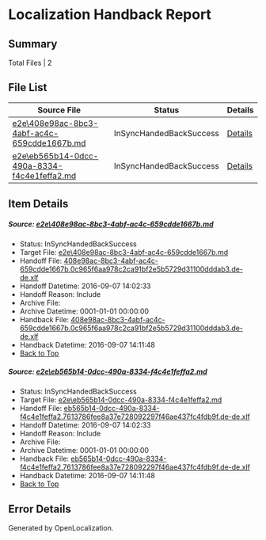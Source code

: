 # <a name='report-top'></a> Localization Handback Report

## Summary
 Total Files | 2

## File List
 Source File | Status | Details 
 ----------- | ------ | ------- 
 [e2e\408e98ac-8bc3-4abf-ac4c-659cdde1667b.md](https://github.com/OpenLocalizationTestOrg/ol-test0/blob/28323aa16768dd1118bfca9af23481460744c64a/e2e/408e98ac-8bc3-4abf-ac4c-659cdde1667b.md) | InSyncHandedBackSuccess | [Details](#34dbdd6d8d7dda5dbdafac81e006583c2a97c2391)
 [e2e\eb565b14-0dcc-490a-8334-f4c4e1feffa2.md](https://github.com/OpenLocalizationTestOrg/ol-test0/blob/28323aa16768dd1118bfca9af23481460744c64a/e2e/eb565b14-0dcc-490a-8334-f4c4e1feffa2.md) | InSyncHandedBackSuccess | [Details](#cc866db822076216d7089e1afc0ace962897789d2)

## Item Details
##### <a name='34dbdd6d8d7dda5dbdafac81e006583c2a97c2391'></a> Source: [e2e\408e98ac-8bc3-4abf-ac4c-659cdde1667b.md](https://github.com/OpenLocalizationTestOrg/ol-test0/blob/28323aa16768dd1118bfca9af23481460744c64a/e2e/408e98ac-8bc3-4abf-ac4c-659cdde1667b.md)
* Status: InSyncHandedBackSuccess
* Target File: [e2e\408e98ac-8bc3-4abf-ac4c-659cdde1667b.md](https://github.com/OpenLocalizationTestOrg/ol-test0-dede/blob/1ebc92c51061dc1e7e54425212f624def129da7e/e2e/408e98ac-8bc3-4abf-ac4c-659cdde1667b.md)
* Handoff File: [408e98ac-8bc3-4abf-ac4c-659cdde1667b.0c965f6aa978c2ca91bf2e5b5729d31100dddab3.de-de.xlf](https://github.com/OpenLocalizationTestOrg/ol-test0-handoff/blob/94f158cc4d663d9f5d958d9d1a7cc57dcc0d5755/ol-handoff/OpenLocalizationTestOrg/ol-test0-dede/yuwzho/ht/408e98ac-8bc3-4abf-ac4c-659cdde1667b.0c965f6aa978c2ca91bf2e5b5729d31100dddab3.de-de.xlf)
* Handoff Datetime: 2016-09-07 14:02:33
* Handoff Reason: Include
* Archive File: 
* Archive Datetime: 0001-01-01 00:00:00
* Handback File: [408e98ac-8bc3-4abf-ac4c-659cdde1667b.0c965f6aa978c2ca91bf2e5b5729d31100dddab3.de-de.xlf](https://github.com/OpenLocalizationTestOrg/ol-test0-handback/blob/7d5bb9e52687bcc67ed64876e662b83a07976e95/ol-handback/OpenLocalizationTestOrg/ol-test0-dede/yuwzho/ht/408e98ac-8bc3-4abf-ac4c-659cdde1667b.0c965f6aa978c2ca91bf2e5b5729d31100dddab3.de-de.xlf)
* Handback Datetime: 2016-09-07 14:11:48
* [Back to Top](#report-top)

##### <a name='cc866db822076216d7089e1afc0ace962897789d2'></a> Source: [e2e\eb565b14-0dcc-490a-8334-f4c4e1feffa2.md](https://github.com/OpenLocalizationTestOrg/ol-test0/blob/28323aa16768dd1118bfca9af23481460744c64a/e2e/eb565b14-0dcc-490a-8334-f4c4e1feffa2.md)
* Status: InSyncHandedBackSuccess
* Target File: [e2e\eb565b14-0dcc-490a-8334-f4c4e1feffa2.md](https://github.com/OpenLocalizationTestOrg/ol-test0-dede/blob/1ebc92c51061dc1e7e54425212f624def129da7e/e2e/eb565b14-0dcc-490a-8334-f4c4e1feffa2.md)
* Handoff File: [eb565b14-0dcc-490a-8334-f4c4e1feffa2.7613786fee8a37e728092297f46ae437fc4fdb9f.de-de.xlf](https://github.com/OpenLocalizationTestOrg/ol-test0-handoff/blob/94f158cc4d663d9f5d958d9d1a7cc57dcc0d5755/ol-handoff/OpenLocalizationTestOrg/ol-test0-dede/yuwzho/ht/eb565b14-0dcc-490a-8334-f4c4e1feffa2.7613786fee8a37e728092297f46ae437fc4fdb9f.de-de.xlf)
* Handoff Datetime: 2016-09-07 14:02:33
* Handoff Reason: Include
* Archive File: 
* Archive Datetime: 0001-01-01 00:00:00
* Handback File: [eb565b14-0dcc-490a-8334-f4c4e1feffa2.7613786fee8a37e728092297f46ae437fc4fdb9f.de-de.xlf](https://github.com/OpenLocalizationTestOrg/ol-test0-handback/blob/7d5bb9e52687bcc67ed64876e662b83a07976e95/ol-handback/OpenLocalizationTestOrg/ol-test0-dede/yuwzho/ht/eb565b14-0dcc-490a-8334-f4c4e1feffa2.7613786fee8a37e728092297f46ae437fc4fdb9f.de-de.xlf)
* Handback Datetime: 2016-09-07 14:11:48
* [Back to Top](#report-top)


## Error Details

Generated by OpenLocalization.

